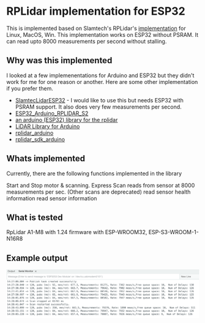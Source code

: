 # RPLidar implementation for ESP32
This is implemented based on Slamtech's RPLidar's [implementation]( https://github.com/Slamtec/rplidar_sdk/tree/master/sdk) for Linux, MacOS, Win.
This implementation works on ESP32 without PSRAM.
It can read upto 8000 measurements per second without stalling.

## Why was this implemented
I looked at a few implemenentations for Arduino and ESP32 but they didn't work for me for one reason or another. Here are some other implementation if you prefer them.
* [SlamtecLidarESP32](https://github.com/gfvalvo/SlamtecLidarESP32) - I would like to use this but needs ESP32 with PSRAM support. It also does very few measurements per second.
* [ESP32_Arduino_RPLIDAR_S2](https://github.com/KKest/ESP-rplidarS2)
* [an arduino (ESP32) library for the rplidar](https://github.com/thijses/rplidar)
* [LiDAR Library for Arduino](https://github.com/kaiaai/LDS/tree/main)
* [rplidar_arduino](https://github.com/robopeak/rplidar_arduino/tree/master)
* [rplidar_sdk_arduino](https://github.com/GuchiEg/rplidar_sdk_arduino/tree/master)

## Whats implemented
Currently, there are the following functions implemented in the library

Start and Stop motor & scanning.
Express Scan reads from sensor at 8000 measurements per sec. (Other scans are deprecated)
read sensor health information
read sensor information

## What is tested
RpLidar A1-M8 with 1.24 firmware with ESP-WROOM32, ESP-S3-WROOM-1-N16R8


## Example output
![Output image](examples/ScanDemo/outputImage.png "Output image")
